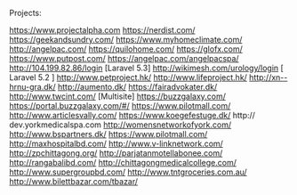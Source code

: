 Projects:

https://www.projectalpha.com 
https://nerdist.com/
https://geekandsundry.com/
https://www.myhomeclimate.com/
http://angelpac.com/
https://quilohome.com/
https://glofx.com/
https://www.putpost.com/
https://angelpac.com/angelpacspa/
http://104.199.82.86/login [Laravel 5.3]
http://wikimesh.com/urology/login [ Laravel 5.2 ]
http://www.petproject.hk/
http://www.lifeproject.hk/
http://xn--hrnu-gra.dk/
http://aumento.dk/
https://fairadvokater.dk/
http://www.twcint.com/ [Multisite]
https://buzzgalaxy.com/
https://portal.buzzgalaxy.com/#/
https://www.pilotmall.com/
http://www.articlesvally.com/
https://www.koegefestuge.dk/
http:// dev.yorkmedicalspa.com
http://womensnetworkofyork.com/
http://www.bspartners.dk/
https://www.pilotmall.com/
http://maxhospitalbd.com/
http://www.v-linknetwork.com/
http://zpchittagong.org/
http://parjatanmotellabonee.com/
http://rangabalibd.com/
http://chittagongmedicalcollege.com/
http://www.supergroupbd.com/
http://www.tntgroceries.com.au/
http://www.bilettbazar.com/tbazar/
